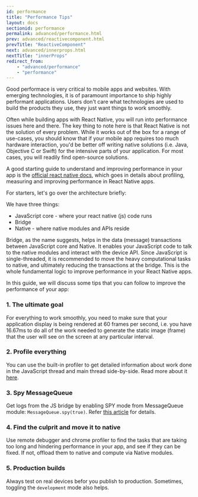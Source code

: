 ```yaml
---
id: performance
title: "Performance Tips"
layout: docs
sectionid: performance
permalink: advanced/performance.html
prev: advanced/reactivecomponent.html
prevTitle: "ReactiveComponent"
next: advanced/innerprops.html
nextTitle: "innerProps"
redirect_from:
    - "advanced/performance"
    - "performance"
---
```


Good performace is very critical to mobile apps and websites. With emerging technologies, it is of paramount importance to ship highly performant applications. Users don't care what technologies are used to build the products they use, they just want things to work smoothly.

Often while building apps with React Native, you will run into performance issues here and there. The key thing to note here is that React Native is not the solution of every problem. While it works
out of the box for a range of use-cases, you should know that if your mobile app requires too much hardware interaction, you'd be better off writing native solutions (i.e. Java, Objective C or Swift) for the intensive parts of your application. For most cases, you will readily find open-source solutions. 

A good starting guide to understand and improving performance in your app is the [official react native docs](https://facebook.github.io/react-native/docs/performance.html), which goes in details about profiling, measuring and improving performance in React Native apps.

For starters, let's go over the architecture briefly:

We have three things: 

- JavaScript core - where your react native (js) code runs
- Bridge
- Native - where native modules and APIs reside

Bridge, as the name suggests, helps in the data (message) transactions between JavaScript core and Native. It enables your JavaScript code to talk to the native modules and interact with the device API. Since JavaScript is single-threaded, it is recommended to move the heavy computational tasks to native, and ultimately reducing the transactions at the bridge. This is the whole fundamental logic to improve performance in your React Native apps.

In this guide, we will discuss some tips that you can follow to improve the performance of your app:

### 1. The ultimate goal

For everything to work smoothly, you need to make sure that your application display is being rendered at 60 frames per second, i.e. you have 16.67ms to do all of the work needed to generate the static image (frame) that the user will see on the screen at any particular interval. 

### 2. Profile everything

You can use the built-in profiler to get detailed information about work done in the JavaScript thread and main thread side-by-side. Read more about it [here](https://facebook.github.io/react-native/docs/performance.html#profiling).

### 3. Spy MessageQueue

Get logs from the JS bridge by enabling SPY mode from MessageQueue module: `MessageQueue.spy(true)`. Refer [this article](https://medium.com/@rotemmiz/react-native-internals-a-wider-picture-part-1-messagequeue-js-thread-7894a7cba868) for details.


### 4. Find the culprit and move it to native

Use remote debugger and chrome profiler to find the tasks that are taking too long and hindering performance in your app, and see if they can be fixed. If not, offload them to native and compute via Native modules.

### 5. Production builds

Always test on real devices befor you publish to production. Sometimes, toggling the `development` mode also helps.
